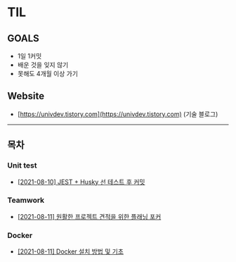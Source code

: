 # TIL
## GOALS
- 1일 1커밋
- 배운 것을 잊지 않기
- 못해도 4개월 이상 가기
## Website
- [https://univdev.tistory.com](https://univdev.tistory.com) (기술 블로그)
---
## 목차
### Unit test
- [[2021-08-10] JEST + Husky 선 테스트 후 커밋](./unit_test/20210810)
### Teamwork
- [[2021-08-11] 원활한 프로젝트 견적을 위한 플래닝 포커](./teamwork/20210811)
### Docker
- [[2021-08-11] Docker 설치 방법 및 기초](./docker/20210811)